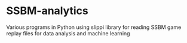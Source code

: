 # SSBM-analytics
Various programs in Python using slippi library for reading SSBM game replay files for data analysis and machine learning
